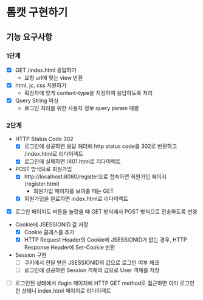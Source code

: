 # 톰캣 구현하기

## 기능 요구사항

### 1단계 
- [X] GET /index.html 응답하기
  - 요청 url에 맞는 view 반환
- [x] html, jc, css 지원하기
  - 확장자에 맞게 content-type을 지정하여 응답하도록 처리
- [x] Query String 파싱
  - 로그인 처리를 위한 사용자 정보 query param 매핑


### 2단계
- HTTP Status Code 302
  - [x] 로그인에 성공하면 응답 헤더에 http status code를 302로 반환하고 /index.html로 리다이렉트
  - [x] 로그인에 실패하면 /401.html로 리다이렉트

- POST 방식으로 회원가입
  - [x] http://localhost:8080/register으로 접속하면 회원가입 페이지(register.html)
    - 회원가입 페이지를 보여줄 때는 GET
  - [x] 회원가입을 완료하면 index.html로 리다이렉트

- [x] 로그인 페이지도 버튼을 눌렀을 때 GET 방식에서 POST 방식으로 전송하도록 변경

- Cookie에 JSESSIONID 값 저장
  - [x] Cookie 클래스를 추가 
  - [x] HTTP Request Header의 Cookie에 JSESSIONID가 없는 경우, HTTP Response Header에 Set-Cookie 반환

- Session 구현
  - [ ] 쿠키에서 전달 받은 JSESSIONID의 값으로 로그인 여부 체크
  - [ ] 로그인에 성공하면 Session 객체의 값으로 User 객체를 저장

- [ ] 로그인된 상태에서 /login 페이지에 HTTP GET method로 접근하면 이미 로그인한 상태니 index.html 페이지로 리다이렉트